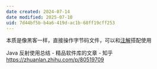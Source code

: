 ```yaml
---
date created: 2024-07-14
date modified: 2025-07-10
uid: 7d44bf5b-b4a6-419d-ac1b-68ff19cff253
---
```


本质是像黑客一样，直接操作字节码文件，可以和[注解](注解.md)搭配使用

Java 反射使用总结 - 精品软件库的文章 - 知乎  
https://zhuanlan.zhihu.com/p/80519709
